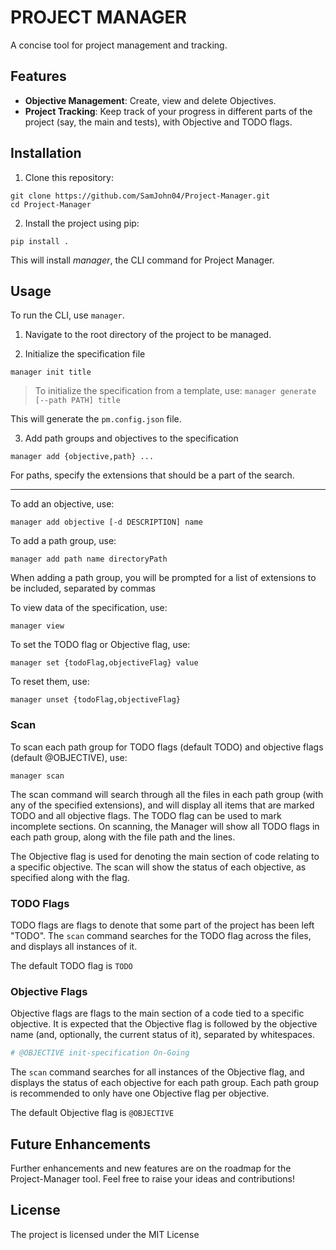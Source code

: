 # PROJECT MANAGER

A concise tool for project management and tracking.


## Features

- **Objective Management**: Create, view and delete Objectives.
- **Project Tracking**: Keep track of your progress in different parts of the project (say, the main and tests), with Objective and TODO flags.

## Installation

1. Clone this repository:

```commandline
git clone https://github.com/SamJohn04/Project-Manager.git
cd Project-Manager
```

2. Install the project using pip:
```commandline
pip install .
```

This will install *manager*, the CLI command for Project Manager.

## Usage

To run the CLI, use `manager`.

1. Navigate to the root directory of the project to be managed.

2. Initialize the specification file
```commandline
manager init title
```

> To initialize the specification from a template, use:
> `manager generate [--path PATH] title`

This will generate the `pm.config.json` file.

3. Add path groups and objectives to the specification
```commandline
manager add {objective,path} ...
```

For paths, specify the extensions that should be a part of the search.

---

To add an objective, use:
```commandline
manager add objective [-d DESCRIPTION] name
```

To add a path group, use:
```commandline
manager add path name directoryPath
```
When adding a path group, you will be prompted for a list of extensions to be included, separated by commas

To view data of the specification, use:
```commandline
manager view
```

To set the TODO flag or Objective flag, use:
```commandline
manager set {todoFlag,objectiveFlag} value
```

To reset them, use:
```commandline
manager unset {todoFlag,objectiveFlag}
```

### Scan

To scan each path group for TODO flags (default TODO) and objective flags (default @OBJECTIVE), use:

```commandline
manager scan
```

The scan command will search through all the files in each path group (with any of the specified extensions), and will display all items that are marked TODO and all objective flags.
The TODO flag can be used to mark incomplete sections. On scanning, the Manager will show all TODO flags in each path group, along with the file path and the lines.

The Objective flag is used for denoting the main section of code relating to a specific objective. The scan will show the status of each objective, as specified along with the flag.

### TODO Flags

TODO flags are flags to denote that some part of the project has been left "TODO".
The `scan` command searches for the TODO flag across the files, and displays all instances of it.

The default TODO flag is `TODO`

### Objective Flags

Objective flags are flags to the main section of a code tied to a specific objective.
It is expected that the Objective flag is followed by the objective name (and, optionally, the current status of it), separated by whitespaces.

```python
# @OBJECTIVE init-specification On-Going
```

The `scan` command searches for all instances of the Objective flag, and displays the status of each objective for each path group.
Each path group is recommended to only have one Objective flag per objective.

The default Objective flag is `@OBJECTIVE`


## Future Enhancements

Further enhancements and new features are on the roadmap for the Project-Manager tool. Feel free to raise your ideas and contributions!


## License

The project is licensed under the MIT License

